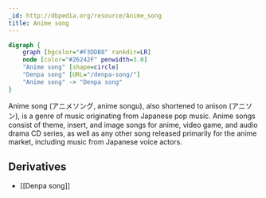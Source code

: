 ```yaml
---
_id: http://dbpedia.org/resource/Anime_song
title: Anime song
---
```


```dot
digraph {
	graph [bgcolor="#F3DDB8" rankdir=LR]
	node [color="#26242F" penwidth=3.0]
	"Anime song" [shape=circle]
	"Denpa song" [URL="/denpa-song/"]
	"Anime song" -> "Denpa song"
}
```

Anime song (アニメソング, anime songu), also shortened to anison (アニソン), is a genre of music originating from Japanese pop music. Anime songs consist of theme, insert, and image songs for anime, video game, and audio drama CD series, as well as any other song released primarily for the anime market, including music from Japanese voice actors.

## Derivatives
- [[Denpa song]]
